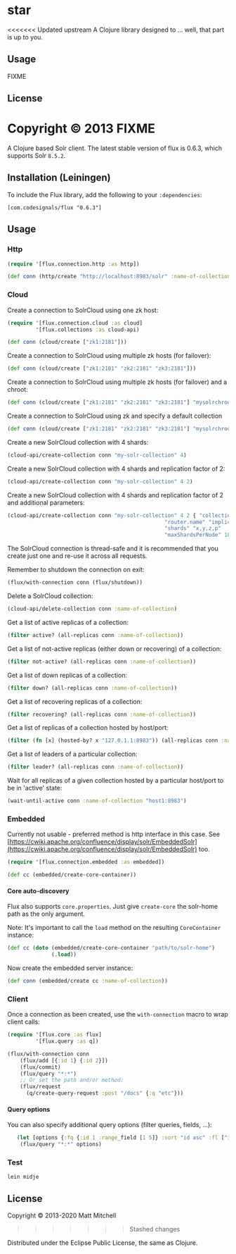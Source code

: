 # star

<<<<<<< Updated upstream
A Clojure library designed to ... well, that part is up to you.

## Usage

FIXME

## License

Copyright © 2013 FIXME
=======
A Clojure based Solr client. The latest stable version of flux is 0.6.3, which supports Solr `8.5.2`.

## Installation (Leiningen)

To include the Flux library, add the following to your `:dependencies`:

    [com.codesignals/flux "0.6.3"]

## Usage

### Http

```clojure
(require '[flux.connection.http :as http])

(def conn (http/create "http://localhost:8983/solr" :name-of-collection))
```

### Cloud
Create a connection to SolrCloud using one zk host:

```clojure
(require '[flux.connection.cloud :as cloud]
         '[flux.collections :as cloud-api)

(def conn (cloud/create ["zk1:2181"]))
```

Create a connection to SolrCloud using multiple zk hosts (for failover):

```clojure
(def conn (cloud/create ["zk1:2181" "zk2:2181" "zk3:2181"]))
```

Create a connection to SolrCloud using multiple zk hosts (for failover) and a chroot:

```clojure
(def conn (cloud/create ["zk1:2181" "zk2:2181" "zk3:2181"] "mysolrchroot"))
```

Create a connection to SolrCloud using zk and specify a default collection

```clojure
(def conn (cloud/create ["zk1:2181" "zk2:2181" "zk3:2181"] "mysolrchroot" :name-of-collection))
```

Create a new SolrCloud collection with 4 shards:

```clojure
(cloud-api/create-collection conn "my-solr-collection" 4)
```

Create a new SolrCloud collection with 4 shards and replication factor of 2:

```clojure
(cloud-api/create-collection conn "my-solr-collection" 4 2)
```

Create a new SolrCloud collection with 4 shards and replication factor of 2 and additional parameters:

```clojure
(cloud-api/create-collection conn "my-solr-collection" 4 2 { "collection.configName" "schemaless"
                                                  "router.name" "implicit"
                                                  "shards" "x,y,z,p"
                                                  "maxShardsPerNode" 10})
```

The SolrCloud connection is thread-safe and it is recommended that you create just one
and re-use it across all requests. 

Remember to shutdown the connection on exit:

```clojure
(flux/with-connection conn (flux/shutdown))
```

Delete a SolrCloud collection:

```clojure
(cloud-api/delete-collection conn :name-of-collection)
```

Get a list of active replicas of a collection:

```clojure
(filter active? (all-replicas conn :name-of-collection))
```

Get a list of not-active replicas (either down or recovering) of a collection:

```clojure
(filter not-active? (all-replicas conn :name-of-collection))
```

Get a list of down replicas of a collection:

```clojure
(filter down? (all-replicas conn :name-of-collection))
```

Get a list of recovering replicas of a collection:

```clojure
(filter recovering? (all-replicas conn :name-of-collection))
```

Get a list of replicas of a collection hosted by host/port:

```clojure
(filter (fn [x] (hosted-by? x "127.0.1.1:8983")) (all-replicas conn :name-of-collection))
```

Get a list of leaders of a particular collection:

```clojure
(filter leader? (all-replicas conn :name-of-collection))
```

Wait for all replicas of a given collection hosted by a particular host/port to be in 'active' state:

```clojure
(wait-until-active conn :name-of-collection "host1:8983")
```

### Embedded

Currently not usable - preferred method is http interface in this case. See [https://cwiki.apache.org/confluence/display/solr/EmbeddedSolr](https://cwiki.apache.org/confluence/display/solr/EmbeddedSolr) too.

```clojure
(require '[flux.connection.embedded :as embedded])

(def cc (embedded/create-core-container))
```

#### Core auto-discovery
Flux also supports `core.properties`. Just give `create-core` the solr-home path as the only argument.

  Note: It's important to call the `load` method on the resulting `CoreContainer` instance:

```clojure
(def cc (doto (embedded/create-core-container "path/to/solr-home")
              (.load))
```

Now create the embedded server instance:

```clojure
(def conn (embedded/create cc :name-of-collection))
```

### Client
Once a connection as been created, use the `with-connection` macro to wrap client calls:

```clojure
(require '[flux.core :as flux]
         '[flux.query :as q])

(flux/with-connection conn
    (flux/add [{:id 1} {:id 2}])
    (flux/commit)
    (flux/query "*:*")
    ;; Or set the path and/or method:
    (flux/request
      (q/create-query-request :post "/docs" {:q "etc"}))
```

#### Query options
You can also specify additional query options (filter queries, fields, ...):
```clojure
   (let [options {:fq {:id 1 :range_field [1 5]} :sort "id asc" :fl ["id" "another_field"]}]
    (flux/query "*:*" options)
```

### Test
```shell
lein midje
```

## License

Copyright © 2013-2020 Matt Mitchell
>>>>>>> Stashed changes

Distributed under the Eclipse Public License, the same as Clojure.
